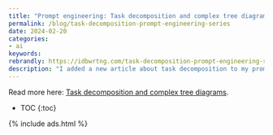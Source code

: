 ```yaml
---
title: "Prompt engineering: Task decomposition and complex tree diagrams"
permalink: /blog/task-decomposition-prompt-engineering-series
date: 2024-02-20
categories:
- ai
keywords: 
rebrandly: https://idbwrtng.com/task-decomposition-prompt-engineering-series
description: "I added a new article about task decomposition to my prompt engineering series. This tutorial will help you understand task decomposition by guiding you through the process of creating a complex tree diagram that’s too sophisticated for an AI tool to create at once."
---
```


Read more here: [Task decomposition and complex tree diagrams](/ai/prompt-engineering-task-decomposition.html).

* TOC
{:toc}

{% include ads.html %}

